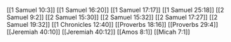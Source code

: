 [[1 Samuel 10:3]]
[[1 Samuel 16:20]]
[[1 Samuel 17:17]]
[[1 Samuel 25:18]]
[[2 Samuel 9:2]]
[[2 Samuel 15:30]]
[[2 Samuel 15:32]]
[[2 Samuel 17:27]]
[[2 Samuel 19:32]]
[[1 Chronicles 12:40]]
[[Proverbs 18:16]]
[[Proverbs 29:4]]
[[Jeremiah 40:10]]
[[Jeremiah 40:12]]
[[Amos 8:1]]
[[Micah 7:1]]
